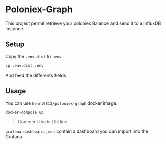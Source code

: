 # Poloniex-Graph

This project permit retrieve your poloniex Balance and send it to a InfluxDB instance.

## Setup

Copy the `.env.dist` to `.env`
```
cp .env.dist .env
```

And feed the differents fields

## Usage

You can use `henri9813/poloniex-graph` docker image.

```
docker-compose up
```

> Comment the `build` line 

`grafana-dashboard.json` contain a dashboard you can import into the Grafana.

